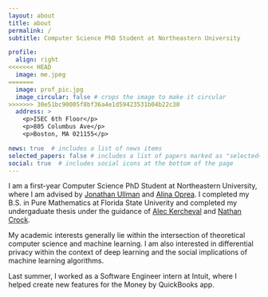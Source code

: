 ```yaml
---
layout: about
title: about
permalink: /
subtitle: Computer Science PhD Student at Northeastern University

profile:
  align: right
<<<<<<< HEAD
  image: me.jpeg
=======
  image: prof_pic.jpg
  image_circular: false # crops the image to make it circular
>>>>>>> 30e51bc90005f8bf36a4e1d59423531b04b22c30
  address: >
    <p>ISEC 6th Floor</p>
    <p>805 Columbus Ave</p>
    <p>Boston, MA 021155</p>

news: true  # includes a list of news items
selected_papers: false # includes a list of papers marked as "selected={true}"
social: true  # includes social icons at the bottom of the page
---
```


I am a first-year Computer Science PhD Student at Northeastern University, where I am advised by [Jonathan Ullman](https://www.ccs.neu.edu/home/jullman/) and [Alina Oprea](https://www.ccs.neu.edu/home/alina/). I completed my B.S. in Pure Mathematics at Florida State Univerity and completed my undergaduate thesis under the guidance of [Alec Kercheval](https://www.math.fsu.edu/~kercheva/) and [Nathan Crock](https://www.sc.fsu.edu/people?uid=ndc08).

My academic interests generally lie within the intersection of theoretical computer science and machine learning. I am also interested in differential privacy within the context of deep learning and the social implications of machine learning algorithms. 

Last summer, I worked as a Software Engineer intern at Intuit, where I helped create new features for the Money by QuickBooks app.

